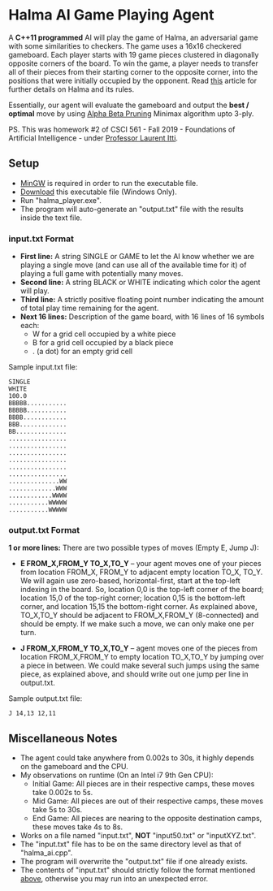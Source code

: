 # Halma AI Game Playing Agent

A **C++11 programmed** AI will play the game of Halma, an adversarial game with some similarities to checkers. The game uses a 16x16 checkered gameboard. Each player starts with 19 game pieces clustered in diagonally opposite corners of the board. To win the game, a player needs to transfer all of their pieces from their starting corner to the opposite corner, into the positions that were initially occupied by the opponent. Read [this](https://en.wikipedia.org/wiki/Halma) article for further details on Halma and its rules.

Essentially, our agent will evaluate the gameboard and output the **best / optimal** move by using [Alpha Beta Pruning](https://en.wikipedia.org/wiki/Alpha_beta_pruning) Minimax algorithm upto 3-ply.

PS. This was homework #2 of CSCI 561 - Fall 2019 - Foundations of Artificial Intelligence - under [Professor Laurent Itti](http://ilab.usc.edu/itti/).

## Setup

- [MinGW](https://sourceforge.net/projects/mingw/) is required in order to run the executable file.
- [Download](https://github.com/Matrix7689/Halma-AI/releases) this executable file (Windows Only).
- Run "halma_player.exe".
- The program will auto-generate an "output.txt" file with the results inside the text file.

### input.txt Format

- **First line:** A string SINGLE or GAME to let the AI know whether we are playing a single move (and can use all of the available time for it) of playing a full game with potentially many moves.
- **Second line:** A string BLACK or WHITE indicating which color the agent will play. 
- **Third line:** A strictly positive floating point number indicating the amount of total play time remaining for the agent.
- **Next 16 lines:** Description of the game board, with 16 lines of 16 symbols each:
	* W for a grid cell occupied by a white piece
	* B for a grid cell occupied by a black piece
	* . (a dot) for an empty grid cell

Sample input.txt file:
```
SINGLE
WHITE
100.0
BBBBB...........
BBBBB...........
BBBB............
BBB.............
BB..............
................
................
................
................
................
................
..............WW
.............WWW
............WWWW
...........WWWWW
...........WWWWW
```

### output.txt Format

**1 or more lines:** There are two possible types of moves (Empty E, Jump J):
- **E FROM_X,FROM_Y TO_X,TO_Y** – your agent moves one of your pieces from location FROM_X, FROM_Y to adjacent empty location TO_X, TO_Y. We will again use zero-based, horizontal-first, start at the top-left indexing in the board. So, location 0,0 is the top-left corner of the board; location 15,0 of the top-right corner; location 0,15 is the bottom-left corner, and location 15,15 the bottom-right corner. As explained above, TO_X,TO_Y should be adjacent to FROM_X,FROM_Y (8-connected) and should be empty. If we make such a move, we can only make one per turn.

- **J FROM_X,FROM_Y TO_X,TO_Y** – agent moves one of the pieces from location FROM_X,FROM_Y to empty location TO_X,TO_Y by jumping over a piece in between. We could make several such jumps using the same piece, as explained above, and should write out one jump per line in output.txt.

Sample output.txt file:
```
J 14,13 12,11
```

## Miscellaneous Notes
- The agent could take anywhere from 0.002s to 30s, it highly depends on the gameboard and the CPU.
- My observations on runtime (On an Intel i7 9th Gen CPU):
	* Initial Game: All pieces are in their respective camps, these moves take 0.002s to 5s.
	* Mid Game: All pieces are out of their respective camps, these moves take 5s to 30s.
	* End Game: All pieces are nearing to the opposite destination camps, these moves take 4s to 8s.
- Works on a file named "input.txt", **NOT** "input50.txt" or "inputXYZ.txt".
- The "input.txt" file has to be on the same directory level as that of "halma_ai.cpp".
- The program will overwrite the "output.txt" file if one already exists.
- The contents of "input.txt" should strictly follow the format mentioned [above](#inputtxt-format), otherwise you may run into an unexpected error.